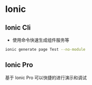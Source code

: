 # Ionic

## Ionic Cli

- 使用命令快速生成组件服务等

```bash
ionic generate page Test --no-module
```

## Ionic Pro

基于 Ionic Pro 可以快捷的进行演示和调试
